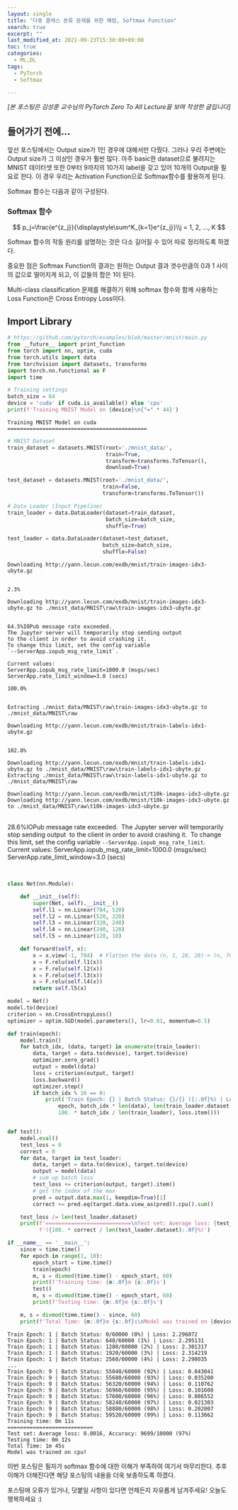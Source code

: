```yaml
---
layout: single
title: "다중 클래스 분류 문제를 위한 해법, Softmax Function"
search: true
excerpt: ""
last_modified_at: 2021-09-23T15:30:00+09:00
toc: true
categories:
  - ML,DL
tags:
  - PyTorch
  - Softmax

---
```


*[본 포스팅은 김성훈 교수님의 PyTorch Zero To All Lecture을 보며 작성한 글입니다]*

## 들어가기 전에...

앞선 포스팅에서는 Output size가 1인 경우에 대해서만 다뤘다. 그러나 우리 주변에는 Output size가 그 이상인 경우가 훨씬 많다. 아주 basic한 dataset으로 불려지는 MNIST 데이터셋 또한 0부터 9까지의 10가지 label을 갖고 있어 10개의 Output을 필요로 한다. 이 경우 우리는 Activation Function으로 Softmax함수를 활용하게 된다.

Softmax 함수는 다음과 같이 구성된다.

### Softmax 함수

$$
p_j=\frac{e^{z_j}}{\displaystyle\sum^K_{k=1}e^{z_j}}\\j = 1, 2, ..., K
$$

Softmax 함수의 작동 원리를 설명하는 것은 다소 길어질 수 있어 따로 정리하도록 하겠다.

중요한 점은 Softmax Function의 결과는 원하는 Output 결과 갯수만큼의 0과 1 사이의 값으로 떨어지게 되고, 이 값들의 합은 1이 된다.

Multi-class classification 문제를 해결하기 위해 softmax 함수와 함께 사용하는 Loss Function은 Cross Entropy Loss이다.



## Import Library


```python
# https://github.com/pytorch/examples/blob/master/mnist/main.py
from __future__ import print_function
from torch import nn, optim, cuda
from torch.utils import data
from torchvision import datasets, transforms
import torch.nn.functional as F
import time
```


```python
# Training settings
batch_size = 64
device = 'cuda' if cuda.is_available() else 'cpu'
print(f'Training MNIST Model on {device}\n{"=" * 44}')
```

    Training MNIST Model on cuda
    ============================================



```python
# MNIST Dataset
train_dataset = datasets.MNIST(root='./mnist_data/',
                               train=True,
                               transform=transforms.ToTensor(),
                               download=True)

test_dataset = datasets.MNIST(root='./mnist_data/',
                              train=False,
                              transform=transforms.ToTensor())

# Data Loader (Input Pipeline)
train_loader = data.DataLoader(dataset=train_dataset,
                               batch_size=batch_size,
                               shuffle=True)

test_loader = data.DataLoader(dataset=test_dataset,
                              batch_size=batch_size,
                              shuffle=False)
```

    Downloading http://yann.lecun.com/exdb/mnist/train-images-idx3-ubyte.gz


    2.3%
    
    Downloading http://yann.lecun.com/exdb/mnist/train-images-idx3-ubyte.gz to ./mnist_data/MNIST\raw\train-images-idx3-ubyte.gz


    64.5%IOPub message rate exceeded.
    The Jupyter server will temporarily stop sending output
    to the client in order to avoid crashing it.
    To change this limit, set the config variable
    `--ServerApp.iopub_msg_rate_limit`.
    
    Current values:
    ServerApp.iopub_msg_rate_limit=1000.0 (msgs/sec)
    ServerApp.rate_limit_window=3.0 (secs)
    
    100.0%


    Extracting ./mnist_data/MNIST\raw\train-images-idx3-ubyte.gz to ./mnist_data/MNIST\raw
    
    Downloading http://yann.lecun.com/exdb/mnist/train-labels-idx1-ubyte.gz


    102.8%
    
    Downloading http://yann.lecun.com/exdb/mnist/train-labels-idx1-ubyte.gz to ./mnist_data/MNIST\raw\train-labels-idx1-ubyte.gz
    Extracting ./mnist_data/MNIST\raw\train-labels-idx1-ubyte.gz to ./mnist_data/MNIST\raw
    
    Downloading http://yann.lecun.com/exdb/mnist/t10k-images-idx3-ubyte.gz
    Downloading http://yann.lecun.com/exdb/mnist/t10k-images-idx3-ubyte.gz to ./mnist_data/MNIST\raw\t10k-images-idx3-ubyte.gz


​    
​    28.6%IOPub message rate exceeded.
​    The Jupyter server will temporarily stop sending output
​    to the client in order to avoid crashing it.
​    To change this limit, set the config variable
​    `--ServerApp.iopub_msg_rate_limit`.
​    
    Current values:
    ServerApp.iopub_msg_rate_limit=1000.0 (msgs/sec)
    ServerApp.rate_limit_window=3.0 (secs)


​    


```python
class Net(nn.Module):

    def __init__(self):
        super(Net, self).__init__()
        self.l1 = nn.Linear(784, 520)
        self.l2 = nn.Linear(520, 320)
        self.l3 = nn.Linear(320, 240)
        self.l4 = nn.Linear(240, 120)
        self.l5 = nn.Linear(120, 10)

    def forward(self, x):
        x = x.view(-1, 784)  # Flatten the data (n, 1, 28, 28)-> (n, 784)
        x = F.relu(self.l1(x))
        x = F.relu(self.l2(x))
        x = F.relu(self.l3(x))
        x = F.relu(self.l4(x))
        return self.l5(x)
```


```python
model = Net()
model.to(device)
criterion = nn.CrossEntropyLoss()
optimizer = optim.SGD(model.parameters(), lr=0.01, momentum=0.5)
```


```python
def train(epoch):
    model.train()
    for batch_idx, (data, target) in enumerate(train_loader):
        data, target = data.to(device), target.to(device)
        optimizer.zero_grad()
        output = model(data)
        loss = criterion(output, target)
        loss.backward()
        optimizer.step()
        if batch_idx % 10 == 0:
            print('Train Epoch: {} | Batch Status: {}/{} ({:.0f}%) | Loss: {:.6f}'.format(
                epoch, batch_idx * len(data), len(train_loader.dataset),
                100. * batch_idx / len(train_loader), loss.item()))


def test():
    model.eval()
    test_loss = 0
    correct = 0
    for data, target in test_loader:
        data, target = data.to(device), target.to(device)
        output = model(data)
        # sum up batch loss
        test_loss += criterion(output, target).item()
        # get the index of the max
        pred = output.data.max(1, keepdim=True)[1]
        correct += pred.eq(target.data.view_as(pred)).cpu().sum()

    test_loss /= len(test_loader.dataset)
    print(f'===========================\nTest set: Average loss: {test_loss:.4f}, Accuracy: {correct}/{len(test_loader.dataset)} '
          f'({100. * correct / len(test_loader.dataset):.0f}%)')
```


```python
if __name__ == '__main__':
    since = time.time()
    for epoch in range(1, 10):
        epoch_start = time.time()
        train(epoch)
        m, s = divmod(time.time() - epoch_start, 60)
        print(f'Training time: {m:.0f}m {s:.0f}s')
        test()
        m, s = divmod(time.time() - epoch_start, 60)
        print(f'Testing time: {m:.0f}m {s:.0f}s')

    m, s = divmod(time.time() - since, 60)
    print(f'Total Time: {m:.0f}m {s:.0f}s\nModel was trained on {device}!')
```

    Train Epoch: 1 | Batch Status: 0/60000 (0%) | Loss: 2.296072
    Train Epoch: 1 | Batch Status: 640/60000 (1%) | Loss: 2.295131
    Train Epoch: 1 | Batch Status: 1280/60000 (2%) | Loss: 2.301317
    Train Epoch: 1 | Batch Status: 1920/60000 (3%) | Loss: 2.314219
    Train Epoch: 1 | Batch Status: 2560/60000 (4%) | Loss: 2.298035
    ...
    Train Epoch: 9 | Batch Status: 55040/60000 (92%) | Loss: 0.043041
    Train Epoch: 9 | Batch Status: 55680/60000 (93%) | Loss: 0.035200
    Train Epoch: 9 | Batch Status: 56320/60000 (94%) | Loss: 0.110762
    Train Epoch: 9 | Batch Status: 56960/60000 (95%) | Loss: 0.101608
    Train Epoch: 9 | Batch Status: 57600/60000 (96%) | Loss: 0.086552
    Train Epoch: 9 | Batch Status: 58240/60000 (97%) | Loss: 0.021303
    Train Epoch: 9 | Batch Status: 58880/60000 (98%) | Loss: 0.202007
    Train Epoch: 9 | Batch Status: 59520/60000 (99%) | Loss: 0.113662
    Training time: 0m 11s
    ===========================
    Test set: Average loss: 0.0016, Accuracy: 9699/10000 (97%)
    Testing time: 0m 12s
    Total Time: 1m 45s
    Model was trained on cpu!


이번 포스팅은 필자가 softmax 함수에 대한 이해가 부족하여 여기서 마무리한다. 추후 이해가 더해진다면 해당 포스팅의 내용을 더욱 보충하도록 하겠다.

포스팅에 오류가 있거나, 덧붙일 사항이 있다면 언제든지 자유롭게 남겨주세요! 오늘도 행복하세요 :)
